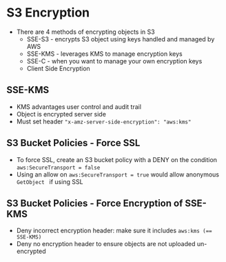 # S3 Encryption

* There are 4 methods of encrypting objects in S3
  * SSE-S3 - encrypts S3 object using keys handled and managed by AWS
  * SSE-KMS - leverages KMS to manage encryption keys
  * SSE-C - when you want to manage your own encryption keys
  * Client Side Encryption

## SSE-KMS
* KMS advantages user control and audit trail
* Object is encrypted server side
* Must set header `"x-amz-server-side-encryption": "aws:kms"`

## S3 Bucket Policies - Force SSL
* To force SSL, create an S3 bucket policy with a DENY on the condition `aws:SecureTransport = false`
* Using an allow on `aws:SecureTransport = true` would allow anonymous `GetObject ` if using SSL

## S3 Bucket Policies - Force Encryption of SSE-KMS
* Deny incorrect encryption header: make sure it includes `aws:kms (== SSE-KMS)`
* Deny no encryption header to ensure objects are not uploaded un-encrypted
